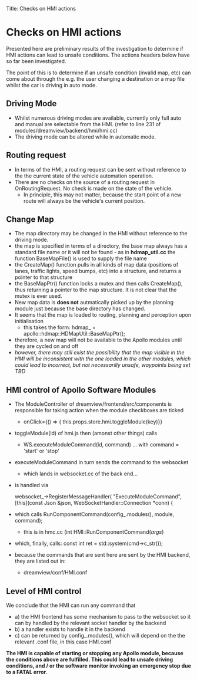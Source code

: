Title: Checks on HMI actions

# Checks on HMI actions

Presented here are preliminary results of the investigation to determine if HMI actions can lead to unsafe conditions. The actions headers below have so far been investigated.

The point of this is to determine if an unsafe condition (invalid map, etc) can come about through the e.g. the user changing a destination or a map file whilst the car is driving in auto mode.

## Driving Mode

- Whilst numerous driving modes are available, currently only full auto and manual are selectable from the HMI. (refer to line 231 of modules/dreamview/backend/hmi/hmi.cc)
- The driving mode can be altered while in automatic mode.

## Routing request

- In terms of the HMI, a routing request can be sent without reference to the the current state of the vehicle automation operation.
- There are no checks on the source of a routing request in OnRoutingRequest. No check is made on the state of the vehicle.
  - In principle, this may not matter, because the start point of a new route will always be the vehicle's current position.

## Change Map

- The map directory may be changed in the HMI without reference to the driving mode.
- the map is specified in terms of a directory, the base map always has a standard file name or it will not be found - as in **hdmap_util.cc** the function BaseMapFile() is used to supply the file name
- the CreateMap() function pulls in all kinds of map data (positions of lanes, traffic lights, speed bumps, etc) into a structure, and returns a pointer to that structure
- the BaseMapPtr() function locks a mutex and then calls CreateMap(), thus returning a pointer to the map structure. It is not clear that the mutex is ever used.
- New map data is **does not** autmatically picked up by the planning module just because the base directory has changed.
- It seems that the map is loaded to routing, planning and perception upon initialisation
  - this takes the form: hdmap_ = apollo::hdmap::HDMapUtil::BaseMapPtr();
- therefore, a new map will not be available to the Apollo modules until they are cycled on and off
- _however, there may still exist the possibility that the map visible in the HMI will be inconsistent with the one loaded in the other modules, which could lead to incorrect, but not necessarilly unsafe, waypoints being set TBD_

## HMI control of Apollo Software Modules

- The ModuleController of dreamview/frontend/src/components is responsible for taking action when the module checkboxes are ticked
  - onClick={() => { this.props.store.hmi.toggleModule(key)}}
- toggleModule(id) of hmi.js then (amonst other things) calls
  - WS.executeModuleCommand(id, command) ... with command = 'start' or 'stop'
- executeModuleCommand in turn sends the command to the websocket
  - which lands in websocket.cc of the back end...
- is handled via

    websocket_->RegisterMessageHandler(
      "ExecuteModuleCommand",
      [this](const Json &json, WebSocketHandler::Connection *conn) {

- which calls RunComponentCommand(config_.modules(), module, command);
  - this is in hmc.cc (int HMI::RunComponentCommand(_args_)
- which, finally, calls: const int ret = std::system(cmd->c_str());
- because the commands that are sent here are sent by the HMI backend, they are listed out in:
  - dreamview/conf/HMI.conf

## Level of HMI control

We conclude that the HMI can run any command that

- a) the HMI frontend has some mechanism to pass to the websocket so it can by handled by the relevant socket handler by the backend
- b) a handler exists to handle it in the backend
- c) can be returned by config_.modules(), which will depend on the the relevant .conf file, in this case HMI.conf

**The HMI is capable of starting or stopping any Apollo module, because the conditions above are fulfilled. This could lead to unsafe driving conditions, and / or the software monitor invoking an emergency stop due to a FATAL error.**
